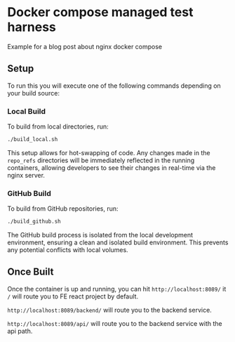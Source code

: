 # Docker compose managed test harness

Example for a blog post about nginx docker compose

## Setup

To run this you will execute one of the following commands depending on your build source:

### Local Build

To build from local directories, run:

```bash
./build_local.sh
```

This setup allows for hot-swapping of code. Any changes made in the `repo_refs` directories will be immediately reflected in the running containers, allowing developers to see their changes in real-time via the nginx server.

### GitHub Build

To build from GitHub repositories, run:

```bash
./build_github.sh
```

The GitHub build process is isolated from the local development environment, ensuring a clean and isolated build environment. This prevents any potential conflicts with local volumes.

## Once Built

Once the container is up and running, you can hit `http://localhost:8089/` it `/` will route you to FE react project by default.

`http://localhost:8089/backend/` will route you to the backend service.

`http://localhost:8089/api/` will route you to the backend service with the api path.
